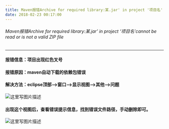 ```yaml
---
title: Maven报错Archive for required library:某.jar' in project '项目名'
date: 2018-02-23 00:17:00
---
```

###### Maven报错Archive for required library:某.jar’ in project ‘项目名’cannot be read or is not a valid ZIP file

---

#### 报错信息：项目出现红色叉号

#### 报错原因：maven自动下载的依赖包错误

#### 解决方法：eclipse顶部–>窗口–>显示视图–>其他–>问题

![这里写图片描述](https://img-blog.csdn.net/20180223000034412?watermark/2/text/aHR0cDovL2Jsb2cuY3Nkbi5uZXQveXVlc2h1dG9uZzEyMw/font/5a6L5L2T/fontsize/400/fill/I0JBQkFCMA/dissolve/70)

#### 出现这个视图后，查看错误提示信息，找到错误文件路径，手动删除即可。

![这里写图片描述](https://img-blog.csdn.net/20180223000043529?watermark/2/text/aHR0cDovL2Jsb2cuY3Nkbi5uZXQveXVlc2h1dG9uZzEyMw/font/5a6L5L2T/fontsize/400/fill/I0JBQkFCMA/dissolve/70)